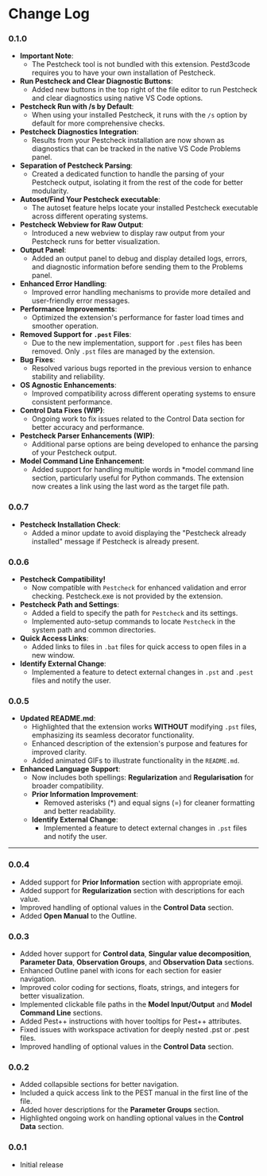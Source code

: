 # Change Log

### 0.1.0
- **Important Note**:
  - The Pestcheck tool is not bundled with this extension. Pestd3code requires you to have your own installation of Pestcheck.
- **Run Pestcheck and Clear Diagnostic Buttons**:
  - Added new buttons in the top right of the file editor to run Pestcheck and clear diagnostics using native VS Code options.
- **Pestcheck Run with /s by Default**:
  - When using your installed Pestcheck, it runs with the `/s` option by default for more comprehensive checks.
- **Pestcheck Diagnostics Integration**:
  - Results from your Pestcheck installation are now shown as diagnostics that can be tracked in the native VS Code Problems panel.
- **Separation of Pestcheck Parsing**:
  - Created a dedicated function to handle the parsing of your Pestcheck output, isolating it from the rest of the code for better modularity.
- **Autoset/Find Your Pestcheck executable**:
  - The autoset feature helps locate your installed Pestcheck executable across different operating systems.
- **Pestcheck Webview for Raw Output**:
  - Introduced a new webview to display raw output from your Pestcheck runs for better visualization.
- **Output Panel**:
  - Added an output panel to debug and display detailed logs, errors, and diagnostic information before sending them to the Problems panel.
- **Enhanced Error Handling**:
  - Improved error handling mechanisms to provide more detailed and user-friendly error messages.
- **Performance Improvements**:
  - Optimized the extension's performance for faster load times and smoother operation.
- **Removed Support for `.pest` Files**:
  - Due to the new implementation, support for `.pest` files has been removed. Only `.pst` files are managed by the extension.
- **Bug Fixes**:
  - Resolved various bugs reported in the previous version to enhance stability and reliability.
- **OS Agnostic Enhancements**:
  - Improved compatibility across different operating systems to ensure consistent performance.
- **Control Data Fixes (WIP)**:
  - Ongoing work to fix issues related to the Control Data section for better accuracy and performance.
- **Pestcheck Parser Enhancements (WIP)**:
  - Additional parse options are being developed to enhance the parsing of your Pestcheck output.
- **Model Command Line Enhancement**:
  - Added support for handling multiple words in *model command line section, particularly useful for Python commands. The extension now creates a link using the last word as the target file path.

### 0.0.7

- **Pestcheck Installation Check**:
  - Added a minor update to avoid displaying the "Pestcheck already installed" message if Pestcheck is already present.

### 0.0.6

- **Pestcheck Compatibility!**
  - Now compatible with `Pestcheck` for enhanced validation and error checking. Pestcheck.exe is not provided by the extension.
- **Pestcheck Path and Settings**:
  - Added a field to specify the path for `Pestcheck` and its settings.
  - Implemented auto-setup commands to locate `Pestcheck` in the system path and common directories.
- **Quick Access Links**:
  - Added links to files in `.bat` files for quick access to open files in a new window.
- **Identify External Change**:
  - Implemented a feature to detect external changes in `.pst` and  `.pest` files and notify the user.

### 0.0.5

- **Updated README.md**:
  - Highlighted that the extension works **WITHOUT** modifying `.pst` files, emphasizing its seamless decorator functionality.
  - Enhanced description of the extension's purpose and features for improved clarity.
  - Added animated GIFs to illustrate functionality in the `README.md`.
- **Enhanced Language Support**:
  - Now includes both spellings: **Regularization** and **Regularisation** for broader compatibility.
  - **Prior Information Improvement**:
    - Removed asterisks (*) and equal signs (=) for cleaner formatting and better readability.
  - **Identify External Change**:
    - Implemented a feature to detect external changes in `.pst` files and notify the user.
---

### 0.0.4

- Added support for **Prior Information** section with appropriate emoji.
- Added support for **Regularization** section with descriptions for each value.
- Improved handling of optional values in the **Control Data** section.
- Added **Open Manual** to the Outline.

### 0.0.3

- Added hover support for **Control data**, **Singular value decomposition**, **Parameter Data**, **Observation Groups**, and **Observation Data** sections.
- Enhanced Outline panel with icons for each section for easier navigation.
- Improved color coding for sections, floats, strings, and integers for better visualization.
- Implemented clickable file paths in the **Model Input/Output** and **Model Command Line** sections.
- Added Pest++ instructions with hover tooltips for Pest++ attributes.
- Fixed issues with workspace activation for deeply nested .pst or .pest files.
- Improved handling of optional values in the **Control Data** section.

### 0.0.2

- Added collapsible sections for better navigation.
- Included a quick access link to the PEST manual in the first line of the file.
- Added hover descriptions for the **Parameter Groups** section.
- Highlighted ongoing work on handling optional values in the **Control Data** section.

### 0.0.1

- Initial release